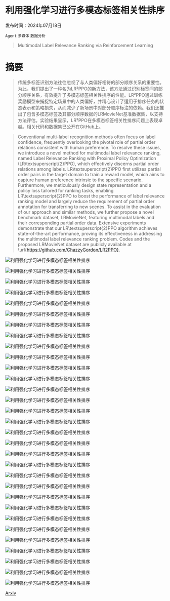 # 利用强化学习进行多模态标签相关性排序

发布时间：2024年07月18日

`Agent` `多媒体` `数据分析`

> Multimodal Label Relevance Ranking via Reinforcement Learning

# 摘要

> 传统多标签识别方法往往忽视了与人类偏好相符的部分顺序关系的重要性。为此，我们提出了一种名为LR²PPO的新方法，该方法通过识别标签间的部分顺序关系，有效提升了多模态标签相关性排序的性能。LR²PPO通过训练奖励模型来捕捉特定场景中的人类偏好，并精心设计了适用于排序任务的状态表示和策略损失，从而减少了新场景中对部分顺序标注的依赖。我们还推出了包含多模态标签及其部分顺序数据的LRMovieNet基准数据集，以支持方法评估。实验结果显示，LR²PPO在多模态标签相关性排序问题上表现卓越。相关代码和数据集已公开在GitHub上。

> Conventional multi-label recognition methods often focus on label confidence, frequently overlooking the pivotal role of partial order relations consistent with human preference. To resolve these issues, we introduce a novel method for multimodal label relevance ranking, named Label Relevance Ranking with Proximal Policy Optimization (LR\textsuperscript{2}PPO), which effectively discerns partial order relations among labels. LR\textsuperscript{2}PPO first utilizes partial order pairs in the target domain to train a reward model, which aims to capture human preference intrinsic to the specific scenario. Furthermore, we meticulously design state representation and a policy loss tailored for ranking tasks, enabling LR\textsuperscript{2}PPO to boost the performance of label relevance ranking model and largely reduce the requirement of partial order annotation for transferring to new scenes. To assist in the evaluation of our approach and similar methods, we further propose a novel benchmark dataset, LRMovieNet, featuring multimodal labels and their corresponding partial order data. Extensive experiments demonstrate that our LR\textsuperscript{2}PPO algorithm achieves state-of-the-art performance, proving its effectiveness in addressing the multimodal label relevance ranking problem. Codes and the proposed LRMovieNet dataset are publicly available at \url{https://github.com/ChazzyGordon/LR2PPO}.

![利用强化学习进行多模态标签相关性排序](../../../paper_images/2407.13221/x1.png)

![利用强化学习进行多模态标签相关性排序](../../../paper_images/2407.13221/x2.png)

![利用强化学习进行多模态标签相关性排序](../../../paper_images/2407.13221/x3.png)

![利用强化学习进行多模态标签相关性排序](../../../paper_images/2407.13221/x4.png)

![利用强化学习进行多模态标签相关性排序](../../../paper_images/2407.13221/x5.png)

![利用强化学习进行多模态标签相关性排序](../../../paper_images/2407.13221/x6.png)

![利用强化学习进行多模态标签相关性排序](../../../paper_images/2407.13221/x7.png)

![利用强化学习进行多模态标签相关性排序](../../../paper_images/2407.13221/x8.png)

![利用强化学习进行多模态标签相关性排序](../../../paper_images/2407.13221/x9.png)

![利用强化学习进行多模态标签相关性排序](../../../paper_images/2407.13221/x10.png)

![利用强化学习进行多模态标签相关性排序](../../../paper_images/2407.13221/x11.png)

![利用强化学习进行多模态标签相关性排序](../../../paper_images/2407.13221/x12.png)

![利用强化学习进行多模态标签相关性排序](../../../paper_images/2407.13221/x13.png)

![利用强化学习进行多模态标签相关性排序](../../../paper_images/2407.13221/x14.png)

![利用强化学习进行多模态标签相关性排序](../../../paper_images/2407.13221/x15.png)

![利用强化学习进行多模态标签相关性排序](../../../paper_images/2407.13221/x16.png)

![利用强化学习进行多模态标签相关性排序](../../../paper_images/2407.13221/x17.png)

![利用强化学习进行多模态标签相关性排序](../../../paper_images/2407.13221/x18.png)

![利用强化学习进行多模态标签相关性排序](../../../paper_images/2407.13221/x19.png)

![利用强化学习进行多模态标签相关性排序](../../../paper_images/2407.13221/x20.png)

![利用强化学习进行多模态标签相关性排序](../../../paper_images/2407.13221/x21.png)

![利用强化学习进行多模态标签相关性排序](../../../paper_images/2407.13221/x22.png)

![利用强化学习进行多模态标签相关性排序](../../../paper_images/2407.13221/x23.png)

![利用强化学习进行多模态标签相关性排序](../../../paper_images/2407.13221/x24.png)

![利用强化学习进行多模态标签相关性排序](../../../paper_images/2407.13221/x25.png)

![利用强化学习进行多模态标签相关性排序](../../../paper_images/2407.13221/x26.png)

![利用强化学习进行多模态标签相关性排序](../../../paper_images/2407.13221/x27.png)

![利用强化学习进行多模态标签相关性排序](../../../paper_images/2407.13221/x28.png)

![利用强化学习进行多模态标签相关性排序](../../../paper_images/2407.13221/x29.png)

![利用强化学习进行多模态标签相关性排序](../../../paper_images/2407.13221/x30.png)

![利用强化学习进行多模态标签相关性排序](../../../paper_images/2407.13221/x31.png)

[Arxiv](https://arxiv.org/abs/2407.13221)